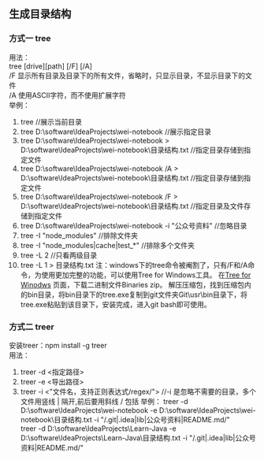 ## 生成目录结构
### 方式一  tree
用法：    
tree [drive][path] [/F] [/A]  
/F 显示所有目录及目录下的所有文件，省略时，只显示目录，不显示目录下的文件  
/A 使用ASCII字符，而不使用扩展字符  
举例：  
1. tree //展示当前目录
2. tree D:\software\IdeaProjects\wei-notebook //展示指定目录
3. tree D:\software\IdeaProjects\wei-notebook > D:\software\IdeaProjects\wei-notebook\目录结构.txt //指定目录存储到指定文件
4. tree D:\software\IdeaProjects\wei-notebook /A > D:\software\IdeaProjects\wei-notebook\目录结构.txt //指定目录存储到指定文件
5. tree D:\software\IdeaProjects\wei-notebook /F > D:\software\IdeaProjects\wei-notebook\目录结构.txt //指定目录及文件存储到指定文件
6. tree D:\software\IdeaProjects\wei-notebook -i "公众号资料" //忽略目录
7. tree -I "node_modules" //排除文件夹
8. tree -I "node_modules|cache|test_*" //排除多个文件夹
9. tree -L 2 //只看两级目录
10. tree -L 1 > 目录结构.txt
注：windows下的tree命令被阉割了，只有/F和/A命令，为使用更加完整的功能，可以使用Tree for Windows工具。
在[Tree for Winodws](http://gnuwin32.sourceforge.net/packages/tree.htm) 页面，下载二进制文件Binaries zip。
解压压缩包，找到压缩包内的bin目录，将bin目录下的tree.exe复制到git文件夹Git\usr\bin目录下，将tree.exe粘贴到该目录下，安装完成，进入git bash即可使用。

### 方式二 treer
安装treer：npm install -g treer  
用法：
1. treer -d <指定路径>
2. treer -e <导出路径>
3. treer -i <"文件名，支持正则表达式/regex/">  //-i 是忽略不需要的目录，多个文件用竖线 | 隔开,前后要用斜线 / 包括
举例：
treer -d D:\software\IdeaProjects\wei-notebook -e D:\software\IdeaProjects\wei-notebook\目录结构.txt -i "/.git|.idea|lib|公众号资料|README.md/"  
treer -d D:\software\IdeaProjects\Learn-Java -e D:\software\IdeaProjects\Learn-Java\目录结构.txt -i "/.git|.idea|lib|公众号资料|README.md/"  

